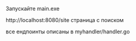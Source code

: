 Запускайте main.exe

http://localhost:8080/site страница с поиском 

все ендпоинты описаны в myhandler/handler.go

